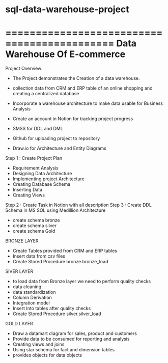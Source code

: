 # sql-data-warehouse-project
============================================
Data Warehouse Of E-commerce
============================================
Project Overview: 
- The Project demonstrates the Creation of a data warehouse.
- collection data from CRM and ERP table of an online shopping and creating a centralized database
- Incorporate a warehouse architecture to make data usable for Business Analysis

- Create an account in Notion for tracking project progress
- SMSS for DDL and DML
- Github for uploading project to repository
- Draw.io for Architecture and Entity Diagrams

Step 1 : Create Project Plan
- Requirement Analysis
- Designing Data Architecture
- Implementing project Architecture
- Creating Database Schema
- Inserting Data
- Creating Views

Step 2 : Create Task in Notion with all description
Step 3 : Create DDL Schema in MS SQL using Medillion Architecture
- create schema bronze
- create schema silver 
- create schema Gold

BRONZE LAYER
- Create Tables provided from CRM and ERP tables
- Insert data from csv files
- Create Stored Procedure bronze.bronze_load

SIVER LAYER
- to load data from Bronze layer we need to perform quality checks
- data cleaning 
- data standardization
- Column Derivation
- Integration model
- Insert Into tables after quality checks
- Create Stored Procedure silver.silver_load

GOLD LAYER
- Draw a datamart diagram for sales, product and customers
- Provide data to be consumed for reporting and analysis
- Creating views and joins
- Using star schema for fact and dimension tables
- provides objects for data objects
